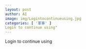 ```yaml
---
layout: post
author: AI
image: img/Logintocontinueusing.jpg
categories: [ '軍事' ]
Login to continue using"
---
```

Login to continue using